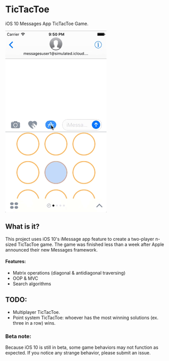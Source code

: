 # TicTacToe
iOS 10 Messages App TicTacToe Game. 

![Demo](demo.gif)

## What is it?
This project uses iOS 10's iMessage app feature to create a two-player n-sized TicTacToe game. The game was finished less than a week after Apple announced their new Messages framework.

#### Features:
* Matrix operations (diagonal & antidiagonal traversing)
* OOP & MVC
* Search algorithms

## TODO:
* Multiplayer TicTacToe.
* Point system TicTacToe: whoever has the most winning solutions (ex. three in a row) wins.

### Beta note: 
Because iOS 10 is still in beta, some game behaviors may not function as expected. If you notice any strange behavior, please submit an issue.
